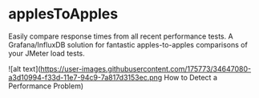 # applesToApples
Easily compare response times from all recent performance tests.   A Grafana/InfluxDB solution for fantastic apples-to-apples comparisons of your JMeter load tests.


![alt text](https://user-images.githubusercontent.com/175773/34647080-a3d10994-f33d-11e7-94c9-7a817d3153ec.png How to Detect a Performance Problem)

